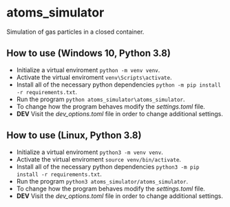 # atoms_simulator

Simulation of gas particles in a closed container.

## How to use (Windows 10, Python 3.8)

- Initialize a virtual enviroment `python -m venv venv`.
- Activate the virtual enviroment `venv\Scripts\activate`.
- Install all of the necessary python dependencies `python -m pip install -r requirements.txt`.
- Run the program `python atoms_simulator\atoms_simulator`.
- To change how the program behaves modify the *settings.toml* file.
- **DEV** Visit the *dev_options.toml* file in order to change additional settings.

## How to use (Linux, Python 3.8)

- Initialize a virtual enviroment `python3 -m venv venv`.
- Activate the virtual enviroment `source venv/bin/activate`.
- Install all of the necessary python dependencies `python3 -m pip install -r requirements.txt`.
- Run the program `python3 atoms_simulator/atoms_simulator`.
- To change how the program behaves modify the *settings.toml* file.
- **DEV** Visit the *dev_options.toml* file in order to change additional settings.
